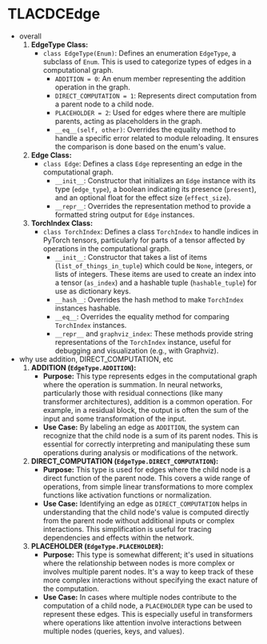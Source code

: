 # TLACDCEdge

- overall
    1. **EdgeType Class:**
        - `class EdgeType(Enum)`: Defines an enumeration `EdgeType`, a subclass of `Enum`. This is used to categorize types of edges in a computational graph.
            - `ADDITION = 0`: An enum member representing the addition operation in the graph.
            - `DIRECT_COMPUTATION = 1`: Represents direct computation from a parent node to a child node.
            - `PLACEHOLDER = 2`: Used for edges where there are multiple parents, acting as placeholders in the graph.
            - `__eq__(self, other)`: Overrides the equality method to handle a specific error related to module reloading. It ensures the comparison is done based on the enum's value.
    2. **Edge Class:**
        - `class Edge`: Defines a class `Edge` representing an edge in the computational graph.
            - `__init__`: Constructor that initializes an `Edge` instance with its type (`edge_type`), a boolean indicating its presence (`present`), and an optional float for the effect size (`effect_size`).
            - `__repr__`: Overrides the representation method to provide a formatted string output for `Edge` instances.
    3. **TorchIndex Class:**
        - `class TorchIndex`: Defines a class `TorchIndex` to handle indices in PyTorch tensors, particularly for parts of a tensor affected by operations in the computational graph.
            - `__init__`: Constructor that takes a list of items (`list_of_things_in_tuple`) which could be `None`, integers, or lists of integers. These items are used to create an index into a tensor (`as_index`) and a hashable tuple (`hashable_tuple`) for use as dictionary keys.
            - `__hash__`: Overrides the hash method to make `TorchIndex` instances hashable.
            - `__eq__`: Overrides the equality method for comparing `TorchIndex` instances.
            - `__repr__` and `graphviz_index`: These methods provide string representations of the `TorchIndex` instance, useful for debugging and visualization (e.g., with Graphviz).
- why use addition, DIRECT_COMPUTATION, etc
    1. **ADDITION (`EdgeType.ADDITION`):**
        - **Purpose:** This type represents edges in the computational graph where the operation is summation. In neural networks, particularly those with residual connections (like many transformer architectures), addition is a common operation. For example, in a residual block, the output is often the sum of the input and some transformation of the input.
        - **Use Case:** By labeling an edge as `ADDITION`, the system can recognize that the child node is a sum of its parent nodes. This is essential for correctly interpreting and manipulating these sum operations during analysis or modifications of the network.
    2. **DIRECT_COMPUTATION (`EdgeType.DIRECT_COMPUTATION`):**
        - **Purpose:** This type is used for edges where the child node is a direct function of the parent node. This covers a wide range of operations, from simple linear transformations to more complex functions like activation functions or normalization.
        - **Use Case:** Identifying an edge as `DIRECT_COMPUTATION` helps in understanding that the child node's value is computed directly from the parent node without additional inputs or complex interactions. This simplification is useful for tracing dependencies and effects within the network.
    3. **PLACEHOLDER (`EdgeType.PLACEHOLDER`):**
        - **Purpose:** This type is somewhat different; it's used in situations where the relationship between nodes is more complex or involves multiple parent nodes. It's a way to keep track of these more complex interactions without specifying the exact nature of the computation.
        - **Use Case:** In cases where multiple nodes contribute to the computation of a child node, a `PLACEHOLDER` type can be used to represent these edges. This is especially useful in transformers where operations like attention involve interactions between multiple nodes (queries, keys, and values).